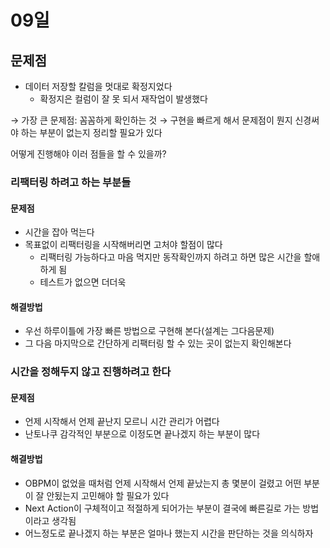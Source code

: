 # 09일

## 문제점

- 데이터 저장할 칼럼을 멋대로 확정지었다
  - 확정지은 컬럼이 잘 못 되서 재작업이 발생했다

→ 가장 큰 문제점: 꼼꼼하게 확인하는 것
→ 구현을 빠르게 해서 문제점이 뭔지 신경써야 하는 부분이 없는지 정리할 필요가 있다

어떻게 진행해야 이러 점들을 할 수 있을까?

### 리팩터링 하려고 하는 부분들

#### 문제점

- 시간을 잡아 먹는다
- 목표없이 리팩터링을 시작해버리면 고처야 할점이 많다
  - 리팩터링 가능하다고 마음 먹지만 동작확인까지 하려고 하면 많은 시간을 할애하게 됨
  - 테스트가 없으면 더더욱

#### 해결방법

- 우선 하루이틀에 가장 빠른 방법으로 구현해 본다(설계는 그다음문제)
- 그 다음 마지막으로 간단하게 리팩터링 할 수 있는 곳이 없는지 확인해본다

### 시간을 정해두지 않고 진행하려고 한다

#### 문제점

- 언제 시작해서 언제 끝난지 모르니 시간 관리가 어렵다
- 난토나쿠 감각적인 부분으로 이정도면 끝나겠지 하는 부분이 많다

#### 해결방법

- OBPM이 없었을 때처럼 언제 시작해서 언제 끝났는지 총 몇분이 걸렸고 어떤 부분이 잘 안됬는지 고민해야 할 필요가 있다
- Next Action이 구체적이고 적절하게 되어가는 부분이 결국에 빠른길로 가는 방법이라고 생각됨
- 어느정도로 끝나겠지 하는 부분은 얼마나 했는지 시간을 판단하는 것을 의식하자
